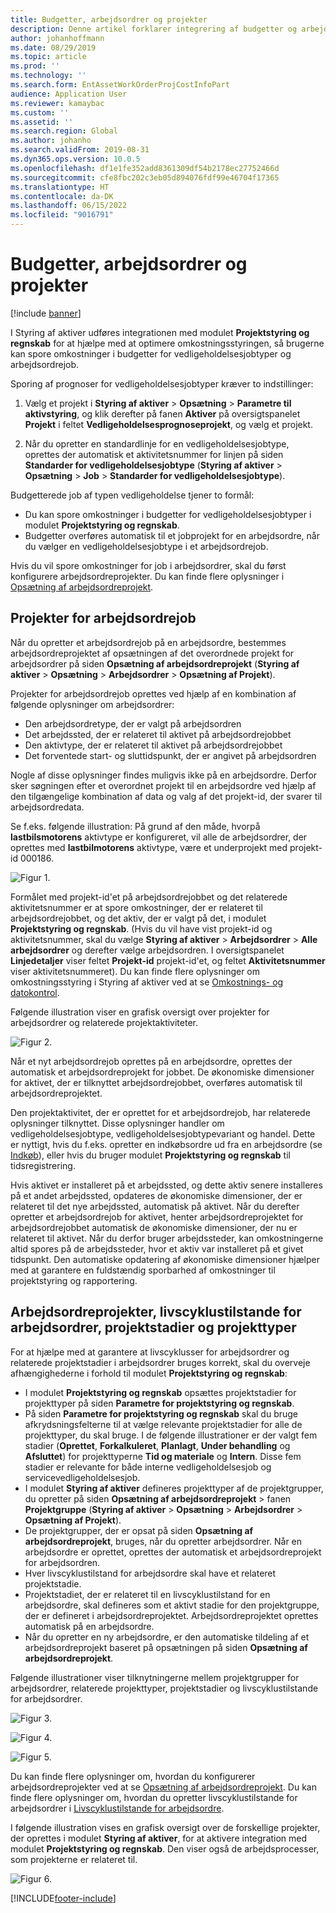 ```yaml
---
title: Budgetter, arbejdsordrer og projekter
description: Denne artikel forklarer integrering af budgetter og arbejdsordrer i modulet Projektstyring og regnskab i Styring af aktiver.
author: johanhoffmann
ms.date: 08/29/2019
ms.topic: article
ms.prod: ''
ms.technology: ''
ms.search.form: EntAssetWorkOrderProjCostInfoPart
audience: Application User
ms.reviewer: kamaybac
ms.custom: ''
ms.assetid: ''
ms.search.region: Global
ms.author: johanho
ms.search.validFrom: 2019-08-31
ms.dyn365.ops.version: 10.0.5
ms.openlocfilehash: df1e1fe352add8361309df54b2178ec27752466d
ms.sourcegitcommit: cfe8fbc202c3eb05d894076fdf99e46704f17365
ms.translationtype: HT
ms.contentlocale: da-DK
ms.lasthandoff: 06/15/2022
ms.locfileid: "9016791"
---
```

# <a name="forecasts-work-orders-and-projects"></a>Budgetter, arbejdsordrer og projekter

[!include [banner](../../includes/banner.md)]

 

I Styring af aktiver udføres integrationen med modulet **Projektstyring og regnskab** for at hjælpe med at optimere omkostningsstyringen, så brugerne kan spore omkostninger i budgetter for vedligeholdelsesjobtyper og arbejdsordrejob.

Sporing af prognoser for vedligeholdelsesjobtyper kræver to indstillinger:

1. Vælg et projekt i **Styring af aktiver** > **Opsætning** > **Parametre til aktivstyring**, og klik derefter på fanen **Aktiver** på oversigtspanelet **Projekt** i feltet **Vedligeholdelsesprognoseprojekt**, og vælg et projekt.

2. Når du opretter en standardlinje for en vedligeholdelsesjobtype, oprettes der automatisk et aktivitetsnummer for linjen på siden **Standarder for vedligeholdelsesjobtype** (**Styring af aktiver** > **Opsætning** > **Job** > **Standarder for vedligeholdelsesjobtype**).

Budgetterede job af typen vedligeholdelse tjener to formål: 

- Du kan spore omkostninger i budgetter for vedligeholdelsesjobtyper i modulet **Projektstyring og regnskab**. 
- Budgetter overføres automatisk til et jobprojekt for en arbejdsordre, når du vælger en vedligeholdelsesjobtype i et arbejdsordrejob.

Hvis du vil spore omkostninger for job i arbejdsordrer, skal du først konfigurere arbejdsordreprojekter. Du kan finde flere oplysninger i [Opsætning af arbejdsordreprojekt](../setup-for-work-orders/work-order-project-setup.md).

## <a name="work-order-job-projects"></a>Projekter for arbejdsordrejob

Når du opretter et arbejdsordrejob på en arbejdsordre, bestemmes arbejdsordreprojektet af opsætningen af det overordnede projekt for arbejdsordrer på siden **Opsætning af arbejdsordreprojekt** (**Styring af aktiver** > **Opsætning** > **Arbejdsordrer** > **Opsætning af Projekt**).

Projekter for arbejdsordrejob oprettes ved hjælp af en kombination af følgende oplysninger om arbejdsordrer:

- Den arbejdsordretype, der er valgt på arbejdsordren 
- Det arbejdssted, der er relateret til aktivet på arbejdsordrejobbet
- Den aktivtype, der er relateret til aktivet på arbejdsordrejobbet  
- Det forventede start- og sluttidspunkt, der er angivet på arbejdsordren  

Nogle af disse oplysninger findes muligvis ikke på en arbejdsordre. Derfor sker søgningen efter et overordnet projekt til en arbejdsordre ved hjælp af den tilgængelige kombination af data og valg af det projekt-id, der svarer til arbejdsordredata.

Se f.eks. følgende illustration: På grund af den måde, hvorpå **lastbilsmotorens** aktivtype er konfigureret, vil alle de arbejdsordrer, der oprettes med **lastbilmotorens** aktivtype, være et underprojekt med projekt-id 000186.

![Figur 1.](media/01-integration-to-pma.png)

Formålet med projekt-id'et på arbejdsordrejobbet og det relaterede aktivitetsnummer er at spore omkostninger, der er relateret til arbejdsordrejobbet, og det aktiv, der er valgt på det, i modulet **Projektstyring og regnskab**. (Hvis du vil have vist projekt-id og aktivitetsnummer, skal du vælge **Styring af aktiver** > **Arbejdsordrer** > **Alle arbejdsordrer** og derefter vælge arbejdsordren. I oversigtspanelet **Linjedetaljer** viser feltet **Projekt-id** projekt-id'et, og feltet **Aktivitetsnummer** viser aktivitetsnummeret). Du kan finde flere oplysninger om omkostningsstyring i Styring af aktiver ved at se [Omkostnings- og datokontrol](../controlling-and-reporting/cost-and-date-control.md).

Følgende illustration viser en grafisk oversigt over projekter for arbejdsordrer og relaterede projektaktiviteter.

![Figur 2.](media/02-integration-to-pma.png)

Når et nyt arbejdsordrejob oprettes på en arbejdsordre, oprettes der automatisk et arbejdsordreprojekt for jobbet. De økonomiske dimensioner for aktivet, der er tilknyttet arbejdsordrejobbet, overføres automatisk til arbejdsordreprojektet.

Den projektaktivitet, der er oprettet for et arbejdsordrejob, har relaterede oplysninger tilknyttet. Disse oplysninger handler om vedligeholdelsesjobtype, vedligeholdelsesjobtypevariant og handel. Dette er nyttigt, hvis du f.eks. opretter en indkøbsordre ud fra en arbejdsordre (se [Indkøb](../work-orders/procurement.md)), eller hvis du bruger modulet **Projektstyring og regnskab** til tidsregistrering.

Hvis aktivet er installeret på et arbejdssted, og dette aktiv senere installeres på et andet arbejdssted, opdateres de økonomiske dimensioner, der er relateret til det nye arbejdssted, automatisk på aktivet. Når du derefter opretter et arbejdsordrejob for aktivet, henter arbejdsordreprojektet for arbejdsordrejobbet automatisk de økonomiske dimensioner, der nu er relateret til aktivet. Når du derfor bruger arbejdssteder, kan omkostningerne altid spores på de arbejdssteder, hvor et aktiv var installeret på et givet tidspunkt. Den automatiske opdatering af økonomiske dimensioner hjælper med at garantere en fuldstændig sporbarhed af omkostninger til projektstyring og rapportering.

## <a name="work-order-projects-work-order-lifecycle-states-project-stages-and-project-types"></a>Arbejdsordreprojekter, livscyklustilstande for arbejdsordrer, projektstadier og projekttyper

For at hjælpe med at garantere at livscyklusser for arbejdsordrer og relaterede projektstadier i arbejdsordrer bruges korrekt, skal du overveje afhængighederne i forhold til modulet **Projektstyring og regnskab**:

- I modulet **Projektstyring og regnskab** opsættes projektstadier for projekttyper på siden **Parametre for projektstyring og regnskab**.  
- På siden **Parametre for projektstyring og regnskab** skal du bruge afkrydsningsfelterne til at vælge relevante projektstadier for alle de projekttyper, du skal bruge. I de følgende illustrationer er der valgt fem stadier (**Oprettet**, **Forkalkuleret**, **Planlagt**, **Under behandling** og **Afsluttet**) for projekttyperne **Tid og materiale** og **Intern**. Disse fem stadier er relevante for både interne vedligeholdelsesjob og servicevedligeholdelsesjob.
- I modulet **Styring af aktiver** defineres projekttyper af de projektgrupper, du opretter på siden **Opsætning af arbejdsordreprojekt** > fanen **Projektgruppe** (**Styring af aktiver** > **Opsætning** > **Arbejdsordrer** > **Opsætning af Projekt**).  
- De projektgrupper, der er opsat på siden **Opsætning af arbejdsordreprojekt**, bruges, når du opretter arbejdsordrer. Når en arbejdsordre er oprettet, oprettes der automatisk et arbejdsordreprojekt for arbejdsordren.  
- Hver livscyklustilstand for arbejdsordre skal have et relateret projektstadie.  
- Projektstadiet, der er relateret til en livscyklustilstand for en arbejdsordre, skal defineres som et aktivt stadie for den projektgruppe, der er defineret i arbejdsordreprojektet. Arbejdsordreprojektet oprettes automatisk på en arbejdsordre.
- Når du opretter en ny arbejdsordre, er den automatiske tildeling af et arbejdsordreprojekt baseret på opsætningen på siden **Opsætning af arbejdsordreprojekt**.  

Følgende illustrationer viser tilknytningerne mellem projektgrupper for arbejdsordrer, relaterede projekttyper, projektstadier og livscyklustilstande for arbejdsordrer.

![Figur 3.](media/03-integration-to-pma.png)

![Figur 4.](media/04-integration-to-pma.png)

![Figur 5.](media/05-integration-to-pma.png)

Du kan finde flere oplysninger om, hvordan du konfigurerer arbejdsordreprojekter ved at se [Opsætning af arbejdsordreprojekt](../setup-for-work-orders/work-order-project-setup.md). Du kan finde flere oplysninger om, hvordan du opretter livscyklustilstande for arbejdsordrer i [Livscyklustilstande for arbejdsordre](../setup-for-work-orders/work-order-lifecycle-states.md).

I følgende illustration vises en grafisk oversigt over de forskellige projekter, der oprettes i modulet **Styring af aktiver**, for at aktivere integration med modulet **Projektstyring og regnskab**. Den viser også de arbejdsprocesser, som projekterne er relateret til.

![Figur 6.](media/06-integration-to-pma.png)



[!INCLUDE[footer-include](../../../includes/footer-banner.md)]